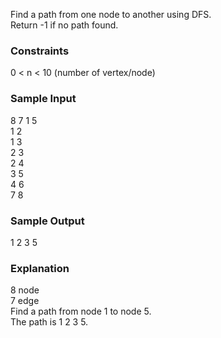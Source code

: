 Find a path from one node to another using DFS.  
Return -1 if no path found.  

### Constraints
0 < n < 10  (number of vertex/node)  

### Sample Input
8 7 1 5  
1 2  
1 3  
2 3  
2 4  
3 5  
4 6  
7 8  

### Sample Output
1 2 3 5  

### Explanation
8 node  
7 edge  
Find a path from node 1 to node 5.  
The path is 1 2 3 5.  